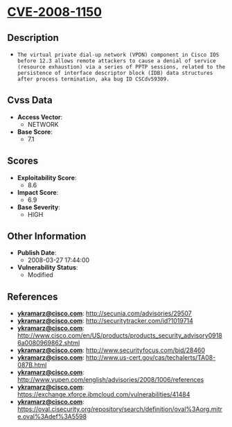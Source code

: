 
# [CVE-2008-1150](https://cve.mitre.org/cgi-bin/cvename.cgi?name=CVE-2008-1150)

## Description

- `The virtual private dial-up network (VPDN) component in Cisco IOS before 12.3 allows remote attackers to cause a denial of service (resource exhaustion) via a series of PPTP sessions, related to the persistence of interface descriptor block (IDB) data structures after process termination, aka bug ID CSCdv59309.`

## Cvss Data

- **Access Vector**:
  - NETWORK
- **Base Score**:
  - 7.1

## Scores

- **Exploitability Score**:
  - 8.6
- **Impact Score**:
  - 6.9
- **Base Severity**:
  - HIGH

## Other Information

- **Publish Date**:
  - 2008-03-27 17:44:00
- **Vulnerability Status**:
  - Modified

## References

- **ykramarz@cisco.com**: http://secunia.com/advisories/29507
- **ykramarz@cisco.com**: http://securitytracker.com/id?1019714
- **ykramarz@cisco.com**: http://www.cisco.com/en/US/products/products_security_advisory09186a0080969862.shtml
- **ykramarz@cisco.com**: http://www.securityfocus.com/bid/28460
- **ykramarz@cisco.com**: http://www.us-cert.gov/cas/techalerts/TA08-087B.html
- **ykramarz@cisco.com**: http://www.vupen.com/english/advisories/2008/1006/references
- **ykramarz@cisco.com**: https://exchange.xforce.ibmcloud.com/vulnerabilities/41484
- **ykramarz@cisco.com**: https://oval.cisecurity.org/repository/search/definition/oval%3Aorg.mitre.oval%3Adef%3A5598
